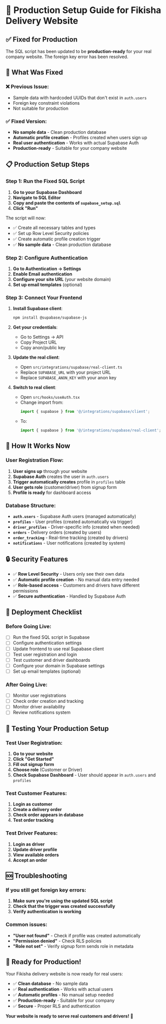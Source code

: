 # 🚀 Production Setup Guide for Fikisha Delivery Website

## ✅ Fixed for Production

The SQL script has been updated to be **production-ready** for your real company website. The foreign key error has been resolved.

## 🔧 What Was Fixed

### ❌ **Previous Issue:**
- Sample data with hardcoded UUIDs that don't exist in `auth.users`
- Foreign key constraint violations
- Not suitable for production

### ✅ **Fixed Version:**
- **No sample data** - Clean production database
- **Automatic profile creation** - Profiles created when users sign up
- **Real user authentication** - Works with actual Supabase Auth
- **Production-ready** - Suitable for your company website

## 📋 Production Setup Steps

### Step 1: Run the Fixed SQL Script

1. **Go to your Supabase Dashboard**
2. **Navigate to SQL Editor**
3. **Copy and paste the contents of `supabase_setup.sql`**
4. **Click "Run"**

The script will now:
- ✅ Create all necessary tables and types
- ✅ Set up Row Level Security policies
- ✅ Create automatic profile creation trigger
- ✅ **No sample data** - Clean production database

### Step 2: Configure Authentication

1. **Go to Authentication → Settings**
2. **Enable Email authentication**
3. **Configure your site URL** (your website domain)
4. **Set up email templates** (optional)

### Step 3: Connect Your Frontend

1. **Install Supabase client**:
   ```bash
   npm install @supabase/supabase-js
   ```

2. **Get your credentials**:
   - Go to Settings → API
   - Copy Project URL
   - Copy anon/public key

3. **Update the real client**:
   - Open `src/integrations/supabase/real-client.ts`
   - Replace `SUPABASE_URL` with your project URL
   - Replace `SUPABASE_ANON_KEY` with your anon key

4. **Switch to real client**:
   - Open `src/hooks/useAuth.tsx`
   - Change import from:
     ```typescript
     import { supabase } from '@/integrations/supabase/client';
     ```
   - To:
     ```typescript
     import { supabase } from '@/integrations/supabase/real-client';
     ```

## 🎯 How It Works Now

### User Registration Flow:
1. **User signs up** through your website
2. **Supabase Auth** creates the user in `auth.users`
3. **Trigger automatically creates** profile in `profiles` table
4. **User gets role** (customer/driver) from signup form
5. **Profile is ready** for dashboard access

### Database Structure:
- **`auth.users`** - Supabase Auth users (managed automatically)
- **`profiles`** - User profiles (created automatically via trigger)
- **`driver_profiles`** - Driver-specific info (created when needed)
- **`orders`** - Delivery orders (created by users)
- **`order_tracking`** - Real-time tracking (created by drivers)
- **`notifications`** - User notifications (created by system)

## 🔒 Security Features

- ✅ **Row Level Security** - Users only see their own data
- ✅ **Automatic profile creation** - No manual data entry needed
- ✅ **Role-based access** - Customers and drivers have different permissions
- ✅ **Secure authentication** - Handled by Supabase Auth

## 🚀 Deployment Checklist

### Before Going Live:
- [ ] Run the fixed SQL script in Supabase
- [ ] Configure authentication settings
- [ ] Update frontend to use real Supabase client
- [ ] Test user registration and login
- [ ] Test customer and driver dashboards
- [ ] Configure your domain in Supabase settings
- [ ] Set up email templates (optional)

### After Going Live:
- [ ] Monitor user registrations
- [ ] Check order creation and tracking
- [ ] Monitor driver availability
- [ ] Review notifications system

## 🧪 Testing Your Production Setup

### Test User Registration:
1. **Go to your website**
2. **Click "Get Started"**
3. **Fill out signup form**
4. **Choose role** (Customer or Driver)
5. **Check Supabase Dashboard** - User should appear in `auth.users` and `profiles`

### Test Customer Features:
1. **Login as customer**
2. **Create a delivery order**
3. **Check order appears in database**
4. **Test order tracking**

### Test Driver Features:
1. **Login as driver**
2. **Update driver profile**
3. **View available orders**
4. **Accept an order**

## 🆘 Troubleshooting

### If you still get foreign key errors:
1. **Make sure you're using the updated SQL script**
2. **Check that the trigger was created successfully**
3. **Verify authentication is working**

### Common issues:
- **"User not found"** - Check if profile was created automatically
- **"Permission denied"** - Check RLS policies
- **"Role not set"** - Verify signup form sends role in metadata

## 🎉 Ready for Production!

Your Fikisha delivery website is now ready for real users:

- ✅ **Clean database** - No sample data
- ✅ **Real authentication** - Works with actual users
- ✅ **Automatic profiles** - No manual setup needed
- ✅ **Production-ready** - Suitable for your company
- ✅ **Secure** - Proper RLS and authentication

**Your website is ready to serve real customers and drivers!** 🚀
